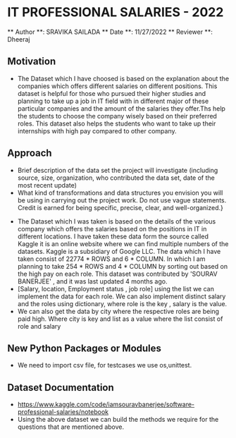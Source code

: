 #  IT PROFESSIONAL SALARIES - 2022

** Author **: SRAVIKA SAILADA
** Date  **: 11/27/2022
** Reviewer **: Dheeraj


## Motivation 

* The Dataset which I have choosed is based on the explanation about the companies which offers different salaries on different positions. This dataset is helpful for those who pursued their higher studies and planning to take up a job in IT field with in different major of these particular companies and the amount of the salaries they offer.Ths help the students to choose the company wisely based on their preferred roles. This dataset also helps the students who want to take up their internships with high pay compared to other company.


## Approach 

- Brief description of the data set the project will investigate (including source, size, organization, who contributed the data set, date of the most recent update)
- What kind of transformations and data structures you envision you will be using in carrying out the project work.
Do not use vague statements. Credit is earned for being specific, precise, clear, and well-organized.}
* The Dataset which I was taken is based on the details of the various company which offers the salaries based on the positions in IT  in different locations. I have taken these data form the source called Kaggle it is an online website where we can find multiple numbers of the datasets. Kaggle is a subsidiary of Google LLC. The data which I have taken consist of 22774 * ROWS and 6 * COLUMN. In which I am planning to take 254 * ROWS and 4  * COLUMN by sorting out based on the high pay on each role. This dataset was contributed by 
'SOURAV BANERJEE' , and it was last updated 4 months ago.
* [Salary, location, Employment status , job role] using the list we can implement the data for each role. We can also implement distinct salary and the roles using dictionary, where role is the key , salary is the value. 
* We can also get the data by city where the respective roles are being paid high. Where city is key and list as a value where the list consist of role and salary

## New Python Packages or Modules 

* We need to import csv file, for testcases we use os,unittest.

## Dataset Documentation

* https://www.kaggle.com/code/iamsouravbanerjee/software-professional-salaries/notebook 
* Using the above dataset we can build the methods we require for the questions that are mentioned above.
